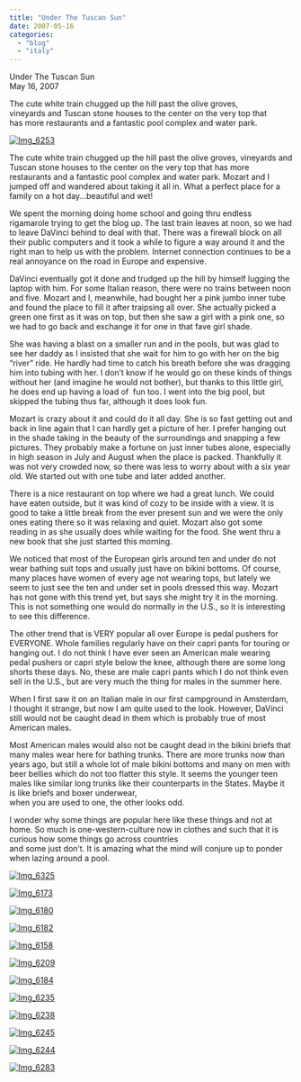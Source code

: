 ```yaml
---
title: "Under The Tuscan Sun"
date: 2007-05-16
categories: 
  - "blog"
  - "italy"
---
```


Under The Tuscan Sun  
May 16, 2007

The cute white train chugged up the hill past the olive groves,  
vineyards and Tuscan stone houses to the center on the very top that  
has more restaurants and a fantastic pool complex and water park.

<!--more-->

[![Img_6253](https://pub-ac94b3f306b24c0dba4238943c97f2e1.r2.dev/soultravelers3/images/2008/03/07/img_6253.png "Img_6253")](https://pub-ac94b3f306b24c0dba4238943c97f2e1.r2.dev/photos/uncategorized/2008/03/07/img_6253.png)

The cute white train chugged up the hill past the olive groves, vineyards and Tuscan stone houses to the center on the very top that has more restaurants and a fantastic pool complex and water park. Mozart and I jumped off and wandered about taking it all in. What a perfect place for a family on a hot day...beautiful and wet!

We spent the morning doing home school and going thru endless rigamarole trying to get the blog up. The last train leaves at noon, so we had to leave DaVinci behind to deal with that. There was a firewall block on all their public computers and it took a while to figure a way around it and the right man to help us with the problem. Internet connection continues to be a real annoyance on the road in Europe and expensive.

DaVinci eventually got it done and trudged up the hill by himself lugging the laptop with him. For some Italian reason, there were no trains between noon and five. Mozart and I, meanwhile, had bought her a pink jumbo inner tube and found the place to fill it after traipsing all over. She actually picked a green one first as it was on top, but then she saw a girl with a pink one, so we had to go back and exchange it for one in that fave girl shade.

She was having a blast on a smaller run and in the pools, but was glad to see her daddy as I insisted that she wait for him to go with her on the big “river” ride. He hardly had time to catch his breath before she was dragging him into tubing with her. I don’t know if he would go on these kinds of things without her (and imagine he would not bother), but thanks to this little girl, he does end up having a load of  fun too. I went into the big pool, but skipped the tubing thus far, although it does look fun.

Mozart is crazy about it and could do it all day. She is so fast getting out and back in line again that I can hardly get a picture of her. I prefer hanging out in the shade taking in the beauty of the surroundings and snapping a few pictures. They probably make a fortune on just inner tubes alone, especially in high season in July and August when the place is packed. Thankfully it was not very crowded now, so there was less to worry about with a six year old. We started out with one tube and later added another.

There is a nice restaurant on top where we had a great lunch. We could have eaten outside, but it was kind of cozy to be inside with a view. It is good to take a little break from the ever present sun and we were the only ones eating there so it was relaxing and quiet. Mozart also got some reading in as she usually does while waiting for the food. She went thru a new book that she just started this morning.

We noticed that most of the European girls around ten and under do not wear bathing suit tops and usually just have on bikini bottoms. Of course, many places have women of every age not wearing tops, but lately we seem to just see the ten and under set in pools dressed this way. Mozart has not gone with this trend yet, but says she might try it in the morning. This is not something one would do normally in the U.S., so it is interesting to see this difference.

The other trend that is VERY popular all over Europe is pedal pushers for EVERYONE. Whole families regularly have on their capri pants for touring or hanging out. I do not think I have ever seen an American male wearing pedal pushers or capri style below the knee, although there are some long shorts these days. No, these are male capri pants which I do not think even sell in the U.S., but are very much the thing for males in the summer here.

When I first saw it on an Italian male in our first campground in Amsterdam, I thought it strange, but now I am quite used to the look. However, DaVinci still would not be caught dead in them which is probably true of most American males.

Most American males would also not be caught dead in the bikini briefs that many males wear here for bathing trunks. There are more trunks now than years ago, but still a whole lot of male bikini bottoms and many on men with beer bellies which do not too flatter this style. It seems the younger teen males like similar long trunks like their counterparts in the States. Maybe it is like briefs and boxer underwear,  
when you are used to one, the other looks odd.

I wonder why some things are popular here like these things and not at home. So much is one-western-culture now in clothes and such that it is curious how some things go across countries  
and some just don’t. It is amazing what the mind will conjure up to ponder when lazing around a pool.

[![Img_6325](https://pub-ac94b3f306b24c0dba4238943c97f2e1.r2.dev/soultravelers3/images/2008/03/07/img_6325.png "Img_6325")](https://pub-ac94b3f306b24c0dba4238943c97f2e1.r2.dev/photos/uncategorized/2008/03/07/img_6325.png)

[![Img_6173](https://pub-ac94b3f306b24c0dba4238943c97f2e1.r2.dev/soultravelers3/images/2008/03/07/img_6173.png "Img_6173")](https://pub-ac94b3f306b24c0dba4238943c97f2e1.r2.dev/photos/uncategorized/2008/03/07/img_6173.png)

[![Img_6180](https://pub-ac94b3f306b24c0dba4238943c97f2e1.r2.dev/soultravelers3/images/2008/03/07/img_6180.png "Img_6180")](https://pub-ac94b3f306b24c0dba4238943c97f2e1.r2.dev/photos/uncategorized/2008/03/07/img_6180.png)

[![Img_6182](https://pub-ac94b3f306b24c0dba4238943c97f2e1.r2.dev/soultravelers3/images/2008/03/07/img_6182.png "Img_6182")](https://pub-ac94b3f306b24c0dba4238943c97f2e1.r2.dev/photos/uncategorized/2008/03/07/img_6182.png)

[![Img_6158](https://pub-ac94b3f306b24c0dba4238943c97f2e1.r2.dev/soultravelers3/images/2008/03/07/img_6158.png "Img_6158")](https://pub-ac94b3f306b24c0dba4238943c97f2e1.r2.dev/photos/uncategorized/2008/03/07/img_6158.png)

[![Img_6209](https://pub-ac94b3f306b24c0dba4238943c97f2e1.r2.dev/soultravelers3/images/2008/03/07/img_6209.png "Img_6209")](https://pub-ac94b3f306b24c0dba4238943c97f2e1.r2.dev/photos/uncategorized/2008/03/07/img_6209.png)

[![Img_6184](https://pub-ac94b3f306b24c0dba4238943c97f2e1.r2.dev/soultravelers3/images/2008/03/07/img_6184.png "Img_6184")](https://pub-ac94b3f306b24c0dba4238943c97f2e1.r2.dev/photos/uncategorized/2008/03/07/img_6184.png)

[![Img_6235](https://pub-ac94b3f306b24c0dba4238943c97f2e1.r2.dev/soultravelers3/images/2008/03/07/img_6235.png "Img_6235")](https://pub-ac94b3f306b24c0dba4238943c97f2e1.r2.dev/photos/uncategorized/2008/03/07/img_6235.png)

[![Img_6238](https://pub-ac94b3f306b24c0dba4238943c97f2e1.r2.dev/soultravelers3/images/2008/03/07/img_6238.png "Img_6238")](https://pub-ac94b3f306b24c0dba4238943c97f2e1.r2.dev/photos/uncategorized/2008/03/07/img_6238.png)

[![Img_6245](https://pub-ac94b3f306b24c0dba4238943c97f2e1.r2.dev/soultravelers3/images/2008/03/07/img_6245.png "Img_6245")](https://pub-ac94b3f306b24c0dba4238943c97f2e1.r2.dev/photos/uncategorized/2008/03/07/img_6245.png)

[![Img_6244](https://pub-ac94b3f306b24c0dba4238943c97f2e1.r2.dev/soultravelers3/images/2008/03/07/img_6244.png "Img_6244")](https://pub-ac94b3f306b24c0dba4238943c97f2e1.r2.dev/photos/uncategorized/2008/03/07/img_6244.png)

[![Img_6283](https://pub-ac94b3f306b24c0dba4238943c97f2e1.r2.dev/soultravelers3/images/2008/03/07/img_6283.png "Img_6283")](https://pub-ac94b3f306b24c0dba4238943c97f2e1.r2.dev/photos/uncategorized/2008/03/07/img_6283.png)
